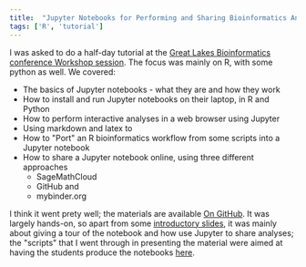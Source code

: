 ```yaml
---
title:  "Jupyter Notebooks for Performing and Sharing Bioinformatics Analyses"
tags: ['R', 'tutorial']
---
```


I was asked to do a half-day tutorial at the [Great Lakes Bioinformatics conference Workshop session](https://www.iscb.org/glbioccbc2016-program/workshops).
The focus was mainly on R, with some python as well.  We covered:

* The basics of Jupyter notebooks - what they are and how they work
* How to install and run Jupyter notebooks on their laptop, in R and Python
* How to perform interactive analyses in a web browser using Jupyter
* Using markdown and latex to
* How to "Port" an R bioinformatics workflow from some scripts into a Jupyter notebook
* How to share a Jupyter notebook online, using three different approaches
    * SageMathCloud
    * GitHub and 
    * mybinder.org

I think it went prety well; the materials are available [On GitHub](https://github.com/ljdursi/glbio-jupyter-workshop).
It was largely hands-on, so apart from some [introductory slides](https://github.com/ljdursi/glbio-jupyter-workshop/blob/master/Slides/Jupyter.pdf),
it was mainly about giving a tour of the notebook and how use Jupyter to share analyses; the "scripts" that I went through
in presenting the material were aimed at having the students produce the notebooks 
[here](https://github.com/ljdursi/glbio-jupyter-workshop/tree/master/Notebooks).
